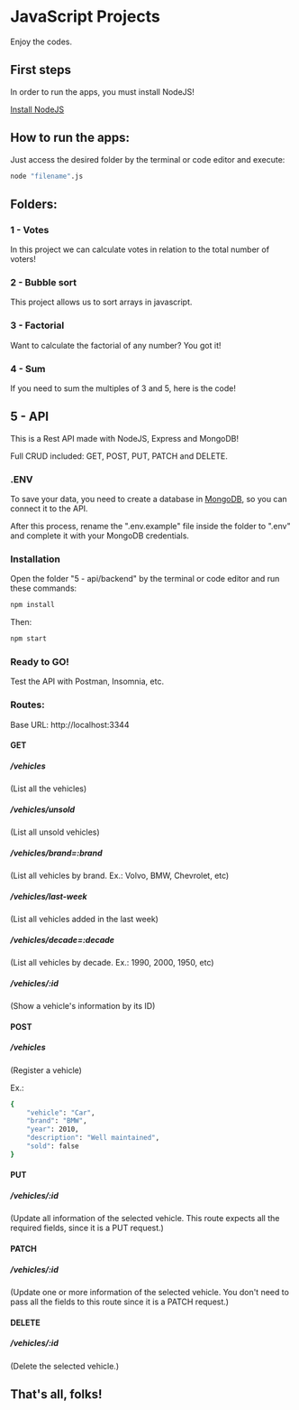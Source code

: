 # JavaScript Projects

Enjoy the codes.


## First steps
In order to run the apps, you must install NodeJS!

[Install NodeJS](https://nodejs.org)


## How to run the apps:

Just access the desired folder by the terminal or code editor and execute:

```bash
node "filename".js
```


## Folders:

### 1 - Votes

In this project we can calculate votes in relation to the total number of voters!

### 2 - Bubble sort

This project allows us to sort arrays in javascript.

### 3 - Factorial

Want to calculate the factorial of any number? You got it!

### 4 - Sum

If you need to sum the multiples of 3 and 5, here is the code!


## 5 - API

This is a Rest API made with NodeJS, Express and MongoDB!

Full CRUD included: GET, POST, PUT, PATCH and DELETE. 


### .ENV
To save your data, you need to create a database in [MongoDB](https://www.mongodb.com/), so you can connect it to the API. 

After this process, rename the ".env.example" file inside the folder to ".env" and complete it with your MongoDB credentials. 


### Installation

Open the folder "5 - api/backend" by the terminal or code editor and run these commands:

```bash
npm install
```
Then:

```bash
npm start
```


### Ready to GO!

Test the API with Postman, Insomnia, etc. 

### Routes:

Base URL: http://localhost:3344

#### GET
##### /vehicles 
(List all the vehicles)

##### /vehicles/unsold 
(List all unsold vehicles)

##### /vehicles/brand=:brand 
(List all vehicles by brand. Ex.: Volvo, BMW, Chevrolet, etc)

##### /vehicles/last-week 
(List all vehicles added in the last week)

##### /vehicles/decade=:decade 
(List all vehicles by decade. Ex.: 1990, 2000, 1950, etc)

##### /vehicles/:id 
(Show a vehicle's information by its ID)

#### POST
##### /vehicles 
(Register a vehicle)

Ex.: 

```bash
{
    "vehicle": "Car",
    "brand": "BMW",
    "year": 2010,
    "description": "Well maintained",
    "sold": false
}
```

#### PUT
##### /vehicles/:id 
(Update all information of the selected vehicle. This route expects all the required fields, since it is a PUT request.)

#### PATCH
##### /vehicles/:id
(Update one or more information of the selected vehicle. You don't need to pass all the fields to this route since it is a PATCH request.)

#### DELETE
##### /vehicles/:id 
(Delete the selected vehicle.)

## That's all, folks!

